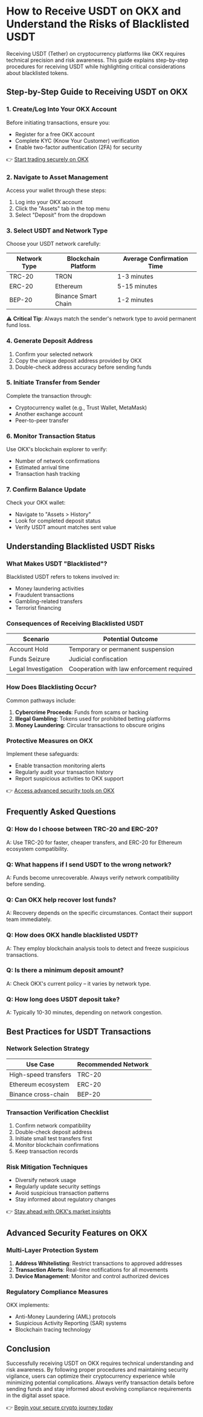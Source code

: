 # How to Receive USDT on OKX and Understand the Risks of Blacklisted USDT  

Receiving USDT (Tether) on cryptocurrency platforms like OKX requires technical precision and risk awareness. This guide explains step-by-step procedures for receiving USDT while highlighting critical considerations about blacklisted tokens.  

## Step-by-Step Guide to Receiving USDT on OKX  

### 1. **Create/Log Into Your OKX Account**  
Before initiating transactions, ensure you:  
- Register for a free OKX account  
- Complete KYC (Know Your Customer) verification  
- Enable two-factor authentication (2FA) for security  

👉 [Start trading securely on OKX](https://bit.ly/okx-bonus)  

### 2. **Navigate to Asset Management**  
Access your wallet through these steps:  
1. Log into your OKX account  
2. Click the "Assets" tab in the top menu  
3. Select "Deposit" from the dropdown  

### 3. **Select USDT and Network Type**  
Choose your USDT network carefully:  

| Network Type | Blockchain Platform | Average Confirmation Time |  
|--------------|---------------------|---------------------------|  
| TRC-20        | TRON                | 1-3 minutes               |  
| ERC-20        | Ethereum            | 5-15 minutes              |  
| BEP-20        | Binance Smart Chain | 1-2 minutes               |  

⚠️ **Critical Tip**: Always match the sender's network type to avoid permanent fund loss.  

### 4. **Generate Deposit Address**  
1. Confirm your selected network  
2. Copy the unique deposit address provided by OKX  
3. Double-check address accuracy before sending funds  

### 5. **Initiate Transfer from Sender**  
Complete the transaction through:  
- Cryptocurrency wallet (e.g., Trust Wallet, MetaMask)  
- Another exchange account  
- Peer-to-peer transfer  

### 6. **Monitor Transaction Status**  
Use OKX's blockchain explorer to verify:  
- Number of network confirmations  
- Estimated arrival time  
- Transaction hash tracking  

### 7. **Confirm Balance Update**  
Check your OKX wallet:  
- Navigate to "Assets > History"  
- Look for completed deposit status  
- Verify USDT amount matches sent value  

## Understanding Blacklisted USDT Risks  

### What Makes USDT "Blacklisted"?  
Blacklisted USDT refers to tokens involved in:  
- Money laundering activities  
- Fraudulent transactions  
- Gambling-related transfers  
- Terrorist financing  

### Consequences of Receiving Blacklisted USDT  
| Scenario                     | Potential Outcome                     |  
|-----------------------------|----------------------------------------|  
| Account Hold               | Temporary or permanent suspension     |  
| Funds Seizure              | Judicial confiscation                   |  
| Legal Investigation        | Cooperation with law enforcement required |  

### How Does Blacklisting Occur?  
Common pathways include:  
1. **Cybercrime Proceeds**: Funds from scams or hacking  
2. **Illegal Gambling**: Tokens used for prohibited betting platforms  
3. **Money Laundering**: Circular transactions to obscure origins  

### Protective Measures on OKX  
Implement these safeguards:  
- Enable transaction monitoring alerts  
- Regularly audit your transaction history  
- Report suspicious activities to OKX support  

👉 [Access advanced security tools on OKX](https://bit.ly/okx-bonus)  

## Frequently Asked Questions  

### Q: How do I choose between TRC-20 and ERC-20?  
A: Use TRC-20 for faster, cheaper transfers, and ERC-20 for Ethereum ecosystem compatibility.  

### Q: What happens if I send USDT to the wrong network?  
A: Funds become unrecoverable. Always verify network compatibility before sending.  

### Q: Can OKX help recover lost funds?  
A: Recovery depends on the specific circumstances. Contact their support team immediately.  

### Q: How does OKX handle blacklisted USDT?  
A: They employ blockchain analysis tools to detect and freeze suspicious transactions.  

### Q: Is there a minimum deposit amount?  
A: Check OKX's current policy – it varies by network type.  

### Q: How long does USDT deposit take?  
A: Typically 10-30 minutes, depending on network congestion.  

## Best Practices for USDT Transactions  

### Network Selection Strategy  
| Use Case                | Recommended Network |  
|------------------------|---------------------|  
| High-speed transfers   | TRC-20              |  
| Ethereum ecosystem     | ERC-20              |  
| Binance cross-chain    | BEP-20              |  

### Transaction Verification Checklist  
1. Confirm network compatibility  
2. Double-check deposit address  
3. Initiate small test transfers first  
4. Monitor blockchain confirmations  
5. Keep transaction records  

### Risk Mitigation Techniques  
- Diversify network usage  
- Regularly update security settings  
- Avoid suspicious transaction patterns  
- Stay informed about regulatory changes  

👉 [Stay ahead with OKX's market insights](https://bit.ly/okx-bonus)  

## Advanced Security Features on OKX  

### Multi-Layer Protection System  
1. **Address Whitelisting**: Restrict transactions to approved addresses  
2. **Transaction Alerts**: Real-time notifications for all movements  
3. **Device Management**: Monitor and control authorized devices  

### Regulatory Compliance Measures  
OKX implements:  
- Anti-Money Laundering (AML) protocols  
- Suspicious Activity Reporting (SAR) systems  
- Blockchain tracing technology  

## Conclusion  

Successfully receiving USDT on OKX requires technical understanding and risk awareness. By following proper procedures and maintaining security vigilance, users can optimize their cryptocurrency experience while minimizing potential complications. Always verify transaction details before sending funds and stay informed about evolving compliance requirements in the digital asset space.  

👉 [Begin your secure crypto journey today](https://bit.ly/okx-bonus)